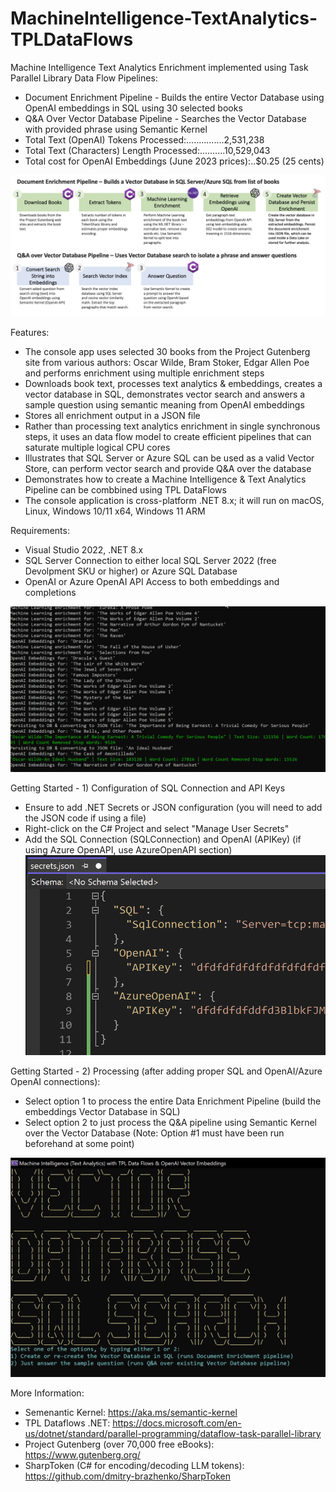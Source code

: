 # MachineIntelligence-TextAnalytics-TPLDataFlows

Machine Intelligence Text Analytics Enrichment implemented using Task Parallel Library Data Flow Pipelines:
* Document Enrichment Pipeline - Builds the entire Vector Database using OpenAI embeddings in SQL using 30 selected books
* Q&A Over Vector Database Pipeline - Searches the Vector Database with provided phrase using Semantic Kernel
* Total Text (OpenAI) Tokens Processed:...............2,531,238  
* Total Text (Characters) Length Processed:..........10,529,043
* Total cost for OpenAI Embeddings (June 2023 prices):..$0.25 (25 cents)

![TPL Pipeline](https://github.com/bartczernicki/MachineIntelligence-TextAnalytics-TPLDataFlows/blob/master/TPLDataFlows-Pipeline.png)

Features:
* The console app uses selected 30 books from the Project Gutenberg site from various authors: Oscar Wilde, Bram Stoker, Edgar Allen Poe and performs enrichment using multiple enrichment steps
* Downloads book text, processes text analytics & embeddings, creates a vector database in SQL, demonstrates vector search and answers a sample question using semantic meaning from OpenAI embeddings
* Stores all enrichment output in a JSON file
* Rather than processing text analytics enrichment in single synchronous steps, it uses an data flow model to create efficient pipelines that can saturate multiple logical CPU cores
* Illustrates that SQL Server or Azure SQL can be used as a valid Vector Store, can perform vector search and provide Q&A over the database
* Demonstrates how to create a Machine Intelligence & Text Analytics Pipeline can be combbined using TPL DataFlows
* The console application is cross-platform .NET 8.x; it will run on macOS, Linux, Windows 10/11 x64, Windows 11 ARM

Requirements:
* Visual Studio 2022, .NET 8.x
* SQL Server Connection to either local SQL Server 2022 (free Devolpment SKU or higher) or Azure SQL Database
* OpenAI or Azure OpenAI API Access to both embeddings and completions

![Training Job](https://github.com/bartczernicki/MachineIntelligence-TextAnalytics-TPLDataFlows/blob/master/TPLVectorEmbeddingsProcessingConsole.gif)

Getting Started - 1) Configuration of SQL Connection and API Keys
* Ensure to add .NET Secrets or JSON configuration (you will need to add the JSON code if using a file)
* Right-click on the C# Project and select "Manage User Secrets"
* Add the SQL Connection (SQLConnection) and OpenAI (APIKey) (if using Azure OpenAPI, use AzureOpenAPI section)
![Getting Started - Console App](https://github.com/bartczernicki/MachineIntelligence-TextAnalytics-TPLDataFlows/blob/master/TPLDataFlows-Secrets.png)

Getting Started - 2) Processing (after adding proper SQL and OpenAI/Azure OpenAI connections):
* Select option 1 to process the entire Data Enrichment Pipeline (build the embeddings Vector Database in SQL)
* Select option 2 to just process the Q&A pipeline using Semantic Kernel over the Vector Database (Note: Option #1 must have been run beforehand at some point)

![Getting Started - Console App](https://github.com/bartczernicki/MachineIntelligence-TextAnalytics-TPLDataFlows/blob/master/TPLDataFlows-ConsoleApp.png)

More Information:
* Semenantic Kernel: https://aka.ms/semantic-kernel
* TPL Dataflows .NET: https://docs.microsoft.com/en-us/dotnet/standard/parallel-programming/dataflow-task-parallel-library
* Project Gutenberg (over 70,000 free eBooks): https://www.gutenberg.org/
* SharpToken (C# for encoding/decoding LLM tokens): https://github.com/dmitry-brazhenko/SharpToken  
